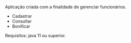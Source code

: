 Aplicação criada com a finalidade de gerenciar funcionários.
- Cadastrar
- Consultar
- Bonificar

Requisitos: java 11 ou superior.
